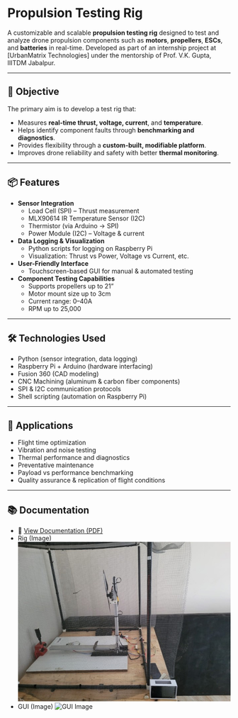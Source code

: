 # Propulsion Testing Rig

A customizable and scalable **propulsion testing rig** designed to test and analyze drone propulsion components such as **motors**, **propellers**, **ESCs**, and **batteries** in real-time. Developed as part of an internship project at [UrbanMatrix Technologies] under the mentorship of Prof. V.K. Gupta, IIITDM Jabalpur.

---

## 🚀 Objective

The primary aim is to develop a test rig that:
- Measures **real-time thrust, voltage, current**, and **temperature**.
- Helps identify component faults through **benchmarking and diagnostics**.
- Provides flexibility through a **custom-built, modifiable platform**.
- Improves drone reliability and safety with better **thermal monitoring**.

---

## 📦 Features

- **Sensor Integration**
  - Load Cell (SPI) – Thrust measurement
  - MLX90614 IR Temperature Sensor (I2C)
  - Thermistor (via Arduino -> SPI)
  - Power Module (I2C) – Voltage & current
- **Data Logging & Visualization**
  - Python scripts for logging on Raspberry Pi
  - Visualization: Thrust vs Power, Voltage vs Current, etc.
- **User-Friendly Interface**
  - Touchscreen-based GUI for manual & automated testing
- **Component Testing Capabilities**
  - Supports propellers up to 21”
  - Motor mount size up to 3cm
  - Current range: 0–40A
  - RPM up to 25,000

---

## 🛠️ Technologies Used

- Python (sensor integration, data logging)
- Raspberry Pi + Arduino (hardware interfacing)
- Fusion 360 (CAD modeling)
- CNC Machining (aluminum & carbon fiber components)
- SPI & I2C communication protocols
- Shell scripting (automation on Raspberry Pi)

---

## 🧪 Applications

- Flight time optimization
- Vibration and noise testing
- Thermal performance and diagnostics
- Preventative maintenance
- Payload vs performance benchmarking
- Quality assurance & replication of flight conditions

---

## 📚 Documentation

- 📄 [View Documentation (PDF)](documentation.pdf)
- Rig (Image) ![Propulsion Testing Rig](images/rig_image.jpg)
- GUI (Image) ![GUI Image](images/gui_image.png)

